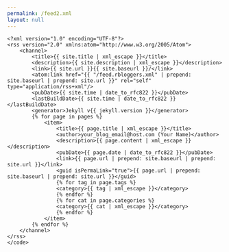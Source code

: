 ```yaml
---
permalink: /feed2.xml
layout: null
---
```

    <?xml version="1.0" encoding="UTF-8"?>
    <rss version="2.0" xmlns:atom="http://www.w3.org/2005/Atom">
        <channel>
            <title>{{ site.title | xml_escape }}</title>
            <description>{{ site.description | xml_escape }}</description>
            <link>{{ site.url }}{{ site.baseurl }}/</link>
            <atom:link href="{{ "/feed.rbloggers.xml" | prepend: site.baseurl | prepend: site.url }}" rel="self" type="application/rss+xml"/>
            <pubDate>{{ site.time | date_to_rfc822 }}</pubDate>
            <lastBuildDate>{{ site.time | date_to_rfc822 }}</lastBuildDate>
            <generator>Jekyll v{{ jekyll.version }}</generator>
            {% for page in pages %}
                <item>
                    <title>{{ page.title | xml_escape }}</title>
                    <author>your_blog_email@host.com (Your Name)</author>
                    <description>{{ page.content | xml_escape }}</description>
                    <pubDate>{{ page.date | date_to_rfc822 }}</pubDate>
                    <link>{{ page.url | prepend: site.baseurl | prepend: site.url }}</link>
                    <guid isPermaLink="true">{{ page.url | prepend: site.baseurl | prepend: site.url }}</guid>
                    {% for tag in page.tags %}
                    <category>{{ tag | xml_escape }}</category>
                    {% endfor %}
                    {% for cat in page.categories %}
                    <category>{{ cat | xml_escape }}</category>
                    {% endfor %}
                </item>
            {% endfor %}
        </channel>
    </rss>
    </code>